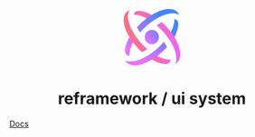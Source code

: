 <p align="center">
  <a href="https://ant.design">
    <img width="100" src="https://github.com/reframework/.github/blob/main/Group%2027.png?raw=true">
  </a>
</p>

<h1 align="center">reframework / ui system</h1>


[Docs](http://localhost:52748/?path=/docs/button--sandbox)
